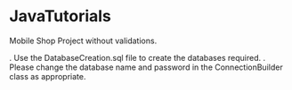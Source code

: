# JavaTutorials
Mobile Shop Project without validations.

. Use the DatabaseCreation.sql file to create the databases required.
. Please change the database name and password in the ConnectionBuilder class as appropriate.
